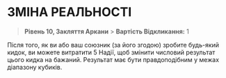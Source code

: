 ﻿# ЗМІНА РЕАЛЬНОСТІ

> **Рівень 10, Закляття Аркани** > **Вартість Відкликання:** 1

Після того, як ви або ваш союзник (за його згодою) зробите будь-який кидок, ви можете витратити 5 Надії, щоб змінити числовий результат цього кидка на бажаний. Результат має бути правдоподібним у межах діапазону кубиків.
